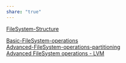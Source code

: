 ```yaml
---  
share: "true"  
---  
```

  
  
[FileSystem-Structure](./FileSystem-Structure.md)  
  
[Basic-FileSystem-operations](./Basic-FileSystem-operations.md)  
[Advanced-FileSystem-operations-partitioning](./Advanced-FileSystem-operations-partitioning.md)  
[Advanced FileSystem operations - LVM](Advanced%20FileSystem%20operations%20-%20LVM.md)  
